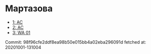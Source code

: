 # Мартазова
- [1: AC](1.md)
- [2: AC](2.md)
- [3: WA 01](3.md)

Commit: 98f96cfe2ddf8ea98b50e015bb4a02eba296091d
 fetched at: 20201001-131004
